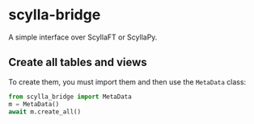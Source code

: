 # scylla-bridge

A simple interface over ScyllaFT or ScyllaPy.

## Create all tables and views

To create them, you must import them and then use the `MetaData` class:

```py
from scylla_bridge import MetaData
m = MetaData()
await m.create_all()
```
